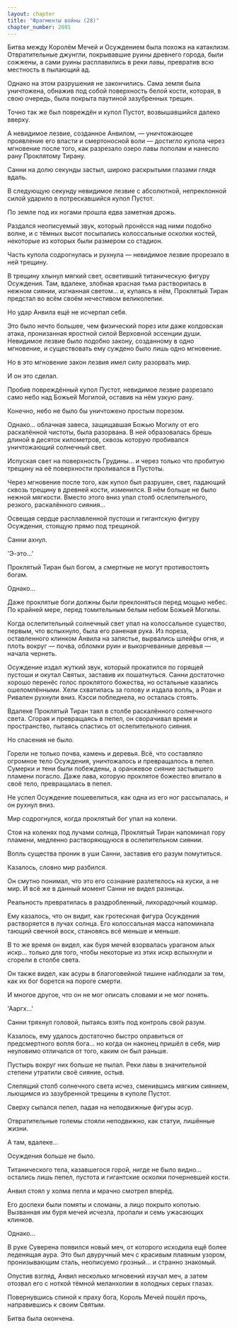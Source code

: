 ```yaml
---
layout: chapter
title: "Фрагменты войны (28)"
chapter_number: 2091
---
```




Битва между Королём Мечей и Осуждением была похожа на катаклизм. Отвратительные джунгли, покрывавшие руины древнего города, были сожжены, а сами руины расплавились в реки лавы, превратив всю местность в пылающий ад.

Однако на этом разрушения не закончились. Сама земля была уничтожена, обнажив под собой поверхность белой кости, которая, в свою очередь, была покрыта паутиной зазубренных трещин.

Точно так же был повреждён и купол Пустот, возвышавшийся далеко вверху.

А невидимое лезвие, созданное Анвилом, — уничтожающее проявление его власти и смертоносной воли — достигло купола через мгновение после того, как разрезало озеро лавы пополам и нанесло рану Проклятому Тирану.

Санни на долю секунды застыл, широко раскрытыми глазами глядя вдаль.

В следующую секунду невидимое лезвие с абсолютной, непреклонной силой ударило в потрескавшийся купол Пустот.

По земле под их ногами прошла едва заметная дрожь.

Раздался неописуемый звук, который пронёсся над ними подобно волне, и с тёмных высот посыпались колоссальные осколки костей, некоторые из которых были размером со стадион.

Часть купола содрогнулась и рухнула — невидимое лезвие прорезало в ней трещину.

В трещину хлынул мягкий свет, осветивший титаническую фигуру Осуждения. Там, вдалеке, злобная красная тьма растворилась в нежном сиянии, изгнанная светом... и, купаясь в нём, Проклятый Тиран предстал во всём своём нечестивом великолепии.

Но удар Анвила ещё не исчерпал себя.

Это было нечто большее, чем физический порез или даже колдовская атака, пронизанная яростной силой Верховной эссенции души. Невидимое лезвие было подобно закону, созданному в одно мгновение, и существовать ему суждено было лишь одно мгновение.

Но в это мгновение закон лезвия имел силу разорвать мир.

И он это сделал.

Пробив повреждённый купол Пустот, невидимое лезвие разрезало само небо над Божьей Могилой, оставив на нём узкую рану.

Конечно, небо не было бы уничтожено простым порезом.

Однако... облачная завеса, защищавшая Божью Могилу от его раскалённой чистоты, была разорвана. В ней образовалась брешь длиной в десяток километров, сквозь которую пробивался уничтожающий солнечный свет.

Испуская свет на поверхность Грудины... и через только что пробитую трещину на её поверхности проливался в Пустоты.

Через мгновение после того, как купол был разрушен, свет, падающий сквозь трещину в древней кости, изменился. В нём больше не было нежной мягкости. Вместо этого вниз упал столб ослепительного, резкого, раскалённого сияния...

Освещая сердце расплавленной пустоши и гигантскую фигуру Осуждения, стоящую прямо под трещиной.

Санни ахнул.

'Э-это...'

Проклятый Тиран был богом, а смертные не могут противостоять богам.

Однако...

Даже проклятые боги должны были преклоняться перед мощью небес. По крайней мере, перед томительным белым небом Божьей Могилы.

Когда ослепительный солнечный свет упал на колоссальное существо, первым, что вспыхнуло, была его раненая рука. Из пореза, оставленного клинком Анвила на запястье, вырвались шлейфы огня, и плоть вокруг — почва, обломки руин и выкорчеванные деревья — начала чернеть.

Осуждение издал жуткий звук, который прокатился по горящей пустоши и окутал Святых, заставив их пошатнуться. Санни достаточно хорошо перенёс голос проклятого божества, но остальные казались ошеломлёнными. Хели схватилась за голову и издала вопль, а Роан и Ривален рухнули вниз. Кэсси побледнела, но осталась стоять.

Вдалеке Проклятый Тиран таял в столбе раскалённого солнечного света. Сгорая и превращаясь в пепел, он сворачивал время и пространство, пытаясь спастись от ослепительного сияния.

Но спасения не было.

Горели не только почва, камень и деревья. Всё, что составляло огромное тело Осуждения, уничтожалось и превращалось в пепел. Сумерки и тени были побеждены, а оранжевое сияние застывшего пламени погасло. Даже лава, которую проклятое божество впитало в своё тело, превращалась в пепел.

Не успел Осуждение пошевелиться, как одна из его ног рассыпалась, и он рухнул вниз.

Мир содрогнулся, когда проклятый бог упал на колени.

Стоя на коленях под лучами солнца, Проклятый Тиран напоминал гору пламени, медленно растворяющуюся в ослепительном сиянии.

Вопль существа проник в уши Санни, заставив его разум помутиться.

Казалось, словно мир разбился.

Он смутно понимал, что это его сознание разлетелось на куски, а не мир. И всё же в данный момент Санни не видел разницы.

Реальность превратилась в раздробленный, лихорадочный кошмар.

Ему казалось, что он видит, как гротескная фигура Осуждения растворяется в лучах солнца. Его колоссальная масса напоминала тающий свечной воск, становясь всё меньше и меньше.

В то же время он видел, как буря мечей взорвалась ураганом алых искр... только для того, чтобы некоторые из этих искр вспыхнули и сгорели в столбе света.

Он также видел, как асуры в благоговейной тишине наблюдали за тем, как их бог борется на пороге смерти.

И многое другое, что он не мог описать словами и не мог понять.

'Ааргх...'

Санни тряхнул головой, пытаясь взять под контроль свой разум.

Казалось, ему удалось достаточно быстро оправиться от предсмертного вопля бога... но когда он наконец пришёл в себя, мир неуловимо отличался от того, каким он был раньше.

Пустырь вокруг них больше не пылал. Реки лавы в значительной степени утратили своё сияние, остыв.

Слепящий столб солнечного света исчез, сменившись мягким сиянием, льющимся из зазубренной трещины в куполе Пустот.

Сверху сыпался пепел, падая на неподвижные фигуры асур.

Отвратительные големы стояли неподвижно, как статуи, лишённые жизни.

А там, вдалеке...

Осуждения больше не было.

Титанического тела, казавшегося горой, нигде не было видно... остались лишь пепел, пустота и гигантские осколки почерневшей кости.

Анвил стоял у холма пепла и мрачно смотрел вперёд.

Его доспехи были помяты и сломаны, а лицо покрыто копотью. Вызванная им буря мечей исчезла, пропали и семь ужасающих клинков.

Однако...

В руке Суверена появился новый меч, от которого исходила ещё более леденящая аура. Это был двуручный меч с красивым плавным узором, пронизывающим сталь, неописуемо грозный... и странно знакомый.

Опустив взгляд, Анвил несколько мгновений изучал меч, а затем отозвал его с ноткой тёмной меланхолии в холодных серых глазах.

Повернувшись спиной к праху бога, Король Мечей пошёл прочь, направившись к своим Святым.

Битва была окончена.

